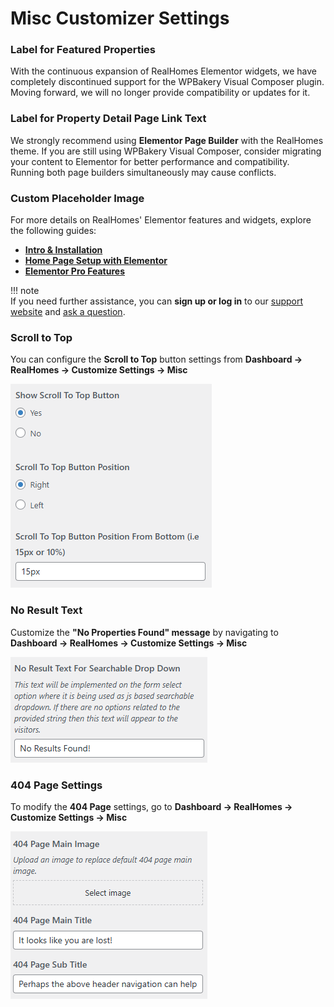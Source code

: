 # Misc Customizer Settings  

### **Label for Featured Properties**  
With the continuous expansion of RealHomes Elementor widgets, we have completely discontinued support for the WPBakery Visual Composer plugin. Moving forward, we will no longer provide compatibility or updates for it.  

### **Label for Property Detail Page Link Text**  
We strongly recommend using **Elementor Page Builder** with the RealHomes theme. If you are still using WPBakery Visual Composer, consider migrating your content to Elementor for better performance and compatibility. Running both page builders simultaneously may cause conflicts.  

### **Custom Placeholder Image**  
For more details on RealHomes' Elementor features and widgets, explore the following guides:  

- **[Intro & Installation](/intro-and-installation-elementor/)**  
- **[Home Page Setup with Elementor](/home-page-setup-with-elementor/)**  
- **[Elementor Pro Features](/elementor-pro/)**  

!!! note  
    If you need further assistance, you can **sign up or log in** to our [support website](https://support.inspirythemes.com/login-register/) and [ask a question](https://support.inspirythemes.com/ask-question/).  

### **Scroll to Top**  
You can configure the **Scroll to Top** button settings from **Dashboard → RealHomes → Customize Settings → Misc**  

![Scroll to Top Settings](images/misc/scroll-to-top-settings.png)  

### **No Result Text**  
Customize the **"No Properties Found" message** by navigating to **Dashboard → RealHomes → Customize Settings → Misc**  

![No Results Text Settings](images/misc/no-results-text-settings.png)  

### **404 Page Settings**  
To modify the **404 Page** settings, go to **Dashboard → RealHomes → Customize Settings → Misc**  

![404 Page Settings](images/misc/404-settings.png)  
